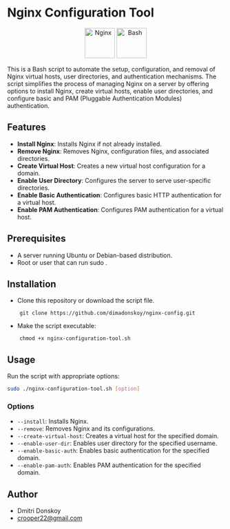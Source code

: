 # Nginx Configuration Tool

<p align="center">
    <img src="https://raw.githubusercontent.com/marwin1991/profile-technology-icons/refs/heads/main/icons/nginx.png" alt="Nginx" width="70" height="70">
    <img src="https://raw.githubusercontent.com/marwin1991/profile-technology-icons/refs/heads/main/icons/bash.png" alt="Bash" width="70" height="70">
</p>

This is a Bash script to automate the setup, configuration, and removal of Nginx virtual hosts, user directories, and authentication mechanisms. The script simplifies the process of managing Nginx on a server by offering options to install Nginx, create virtual hosts, enable user directories, and configure basic and PAM (Pluggable Authentication Modules) authentication.

## Features

- **Install Nginx**: Installs Nginx if not already installed.
- **Remove Nginx**: Removes Nginx, configuration files, and associated directories.
- **Create Virtual Host**: Creates a new virtual host configuration for a domain.
- **Enable User Directory**: Configures the server to serve user-specific directories.
- **Enable Basic Authentication**: Configures basic HTTP authentication for a virtual host.
- **Enable PAM Authentication**: Configures PAM authentication for a virtual host.

## Prerequisites

- A server running Ubuntu or Debian-based distribution.
- Root or user that can run sudo .

## Installation

- Clone this repository or download the script file.

```
    git clone https://github.com/dimadonskoy/nginx-config.git
```
- Make the script executable:

```
    chmod +x nginx-configuration-tool.sh
```

## Usage

Run the script with appropriate options:

```bash
sudo ./nginx-configuration-tool.sh [option]
```

### Options

- `--install`: Installs Nginx.
- `--remove`: Removes Nginx and its configurations.
- `--create-virtual-host`: Creates a virtual host for the specified domain.
- `--enable-user-dir`: Enables user directory for the specified username.
- `--enable-basic-auth`: Enables basic authentication for the specified domain.
- `--enable-pam-auth`: Enables PAM authentication for the specified domain.

## Author

- Dmitri Donskoy
- crooper22@gmail.com